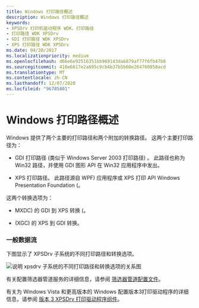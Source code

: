 ```yaml
---
title: Windows 打印路径概述
description: Windows 打印路径概述
keywords:
- XPSDrv 打印机驱动程序 WDK，打印路径
- 打印路径 WDK XPSDrv
- GDI 打印路径 WDK XPSDrv
- XPS 打印路径 WDK XPSDrv
ms.date: 04/20/2017
ms.localizationpriority: medium
ms.openlocfilehash: d66e6e92516351bb969143da6879af77f6fb47b0
ms.sourcegitcommit: 418e6617e2a695c9cb4b37b5b60e264760858acd
ms.translationtype: MT
ms.contentlocale: zh-CN
ms.lasthandoff: 12/07/2020
ms.locfileid: "96785801"
---
```

# <a name="windows-print-path-overview"></a>Windows 打印路径概述

Windows 提供了两个主要的打印路径和两个附加的转换路径。 这两个主要打印路径为：

-   GDI 打印路径 (类似于 Windows Server 2003 打印路径) 。 此路径也称为 Win32 路径，并使用 GDI 图形 API 在 Win32 应用程序中发出。

-   XPS 打印路径。 此路径源自 WPF) 应用程序或 XPS 打印 API Windows Presentation Foundation (。

这两个转换选项为：

-   MXDC) 的 GDI 到 XPS 转换 (。

-    (XGC) 的 XPS 到 GDI 转换。

### <a name="general-data-flow"></a>一般数据流

下图显示了 XPSDrv 子系统的不同打印路径和转换选项。

![说明 xpsdrv 子系统的不同打印路径和转换选项的关系图](images/printpathoverview.png)

有关配置筛选器管道服务的详细信息，请参阅 [筛选器管道配置文件](filter-pipeline-configuration-file.md)。

有关为 Windows Vista 和更高版本的 Windows 配置版本3打印驱动程序的详细信息，请参阅 [版本 3 XPSDrv 打印驱动程序组件](version-3-xpsdrv-print-driver-components.md)。
